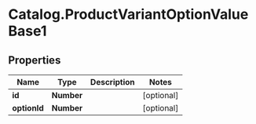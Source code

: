 # Catalog.ProductVariantOptionValueBase1

## Properties
Name | Type | Description | Notes
------------ | ------------- | ------------- | -------------
**id** | **Number** |  | [optional] 
**optionId** | **Number** |  | [optional] 

